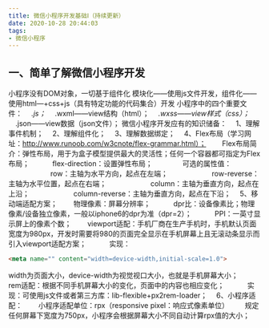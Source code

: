 ```yaml
---
title: 微信小程序开发基础Ⅰ（持续更新）
date: 2020-10-28 20:44:03
tags:
- 微信小程序
---
```

## 一、简单了解微信小程序开发

小程序没有DOM对象，一切基于组件化
模块化——使用js文件开发，组件化——使用html—+css+js（具有特定功能的代码集合）开发
小程序中的四个重要文件：
&#8195;*.js；
&#8195;*.wxml——view结构（html）；
&#8195;*.wxss——view样式（css）；
&#8195;*.json——view数据（json文件）；
微信小程序开发应有的知识储备：
&#8195;1、理解事件机制；
&#8195;2、理解组件化；
&#8195;3、理解数据绑定；
&#8195;4、Flex布局（学习网址：http://www.runoob.com/w3cnote/flex-grammar.html）；
&#8195;&#8195;Flex布局简介：弹性布局，用于为盒子模型提供最大的灵活性；任何一个容器都可指定为Flex布局；
&#8195;&#8195;&#8195;flex-direction：设置弹性布局；
&#8195;&#8195;&#8195;&#8195;可选的属性值：
&#8195;&#8195;&#8195;&#8195;&#8195;&#8195;row：主轴为水平方向，起点在左端；
&#8195;&#8195;&#8195;&#8195;&#8195;&#8195;row-reverse：主轴为水平位置，起点在右端；
&#8195;&#8195;&#8195;&#8195;&#8195;&#8195;column：主轴为垂直方向，起点在上沿；
&#8195;&#8195;&#8195;&#8195;&#8195;&#8195;column-reverse：主轴为垂直方向，起点在下沿；
&#8195;5、移动端适配方案；
&#8195;&#8195;物理像素：屏幕分辨率；
&#8195;&#8195;&#8195;dpr比：设备像素比；物理像素/设备独立像素，一般以iphone6的dpr为准（dpr=2）；
&#8195;&#8195;&#8195;PPI：一英寸显示屏上的像素个数；
&#8195;&#8195;viewport适配：手机厂商在生产手机时，手机默认页面宽度为980px，开发时需要将980的页面完全显示在手机屏幕上且无滚动条显示而引入viewport适配方案；
&#8195;&#8195;&#8195;实现：

```html
<meta name="" content="width=device-width,initial-scale=1.0">
```
width为页面大小，device-width为视觉视口大小，也就是手机屏幕大小；
&#8195;&#8195;rem适配：根据不同手机屏幕大小的变化，页面中的内容也相应变化；
&#8195;&#8195;&#8195;实现：可使用js文件或者第三方库：lib-flexible+px2rem-loader；
&#8195;6、小程序适配：
&#8195;&#8195;小程序适配单位：rpx（responsive pixel：响应式像素单位）
&#8195;&#8195;规定任何屏幕下宽度为750px，小程序会根据屏幕大小不同自动计算rpx值的大小；